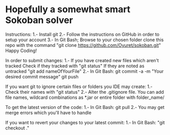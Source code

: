 Hopefully a somewhat smart Sokoban solver
=======
Instructions:
	1.- Install git
	2.- Follow the instructions on GitHub in order to setup your account
	3.- In Git Bash;
		Browse to your chosen folder
		clone this repo with the command "git clone https://github.com/Oyuret/sokoban.git"
		Happy Coding!
	
In order to submit changes:
	1.- If you have created new files which aren't tracked
		Check if they tracked with "git status"
		If they are noted as untracked "git add nameOfYourFile"
	2.- In Git Bash:
		git commit -a -m "Your desired commit message"
		git push
		
If you want git to ignore certain files or folders you IDE may create:
	1.- Check their names with "git status"
	2.- Alter the .gitignore file. You can add file names, wildcard combinations as *.jar
		or entire folder with folder_name/
		
To get the latest version of the code:
	1.- In Git Bash:
		git pull
	2.- You may get merge errors which you'll have to handle
	
If you want to revert your changes to your latest commit:
	1.- In Git Bash:
		"git checkout ."
		

